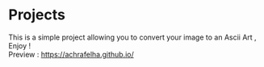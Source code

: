 # Projects
This is a simple project allowing you to convert your image to an Ascii Art , Enjoy !</br>
Preview : https://achrafelha.github.io/
